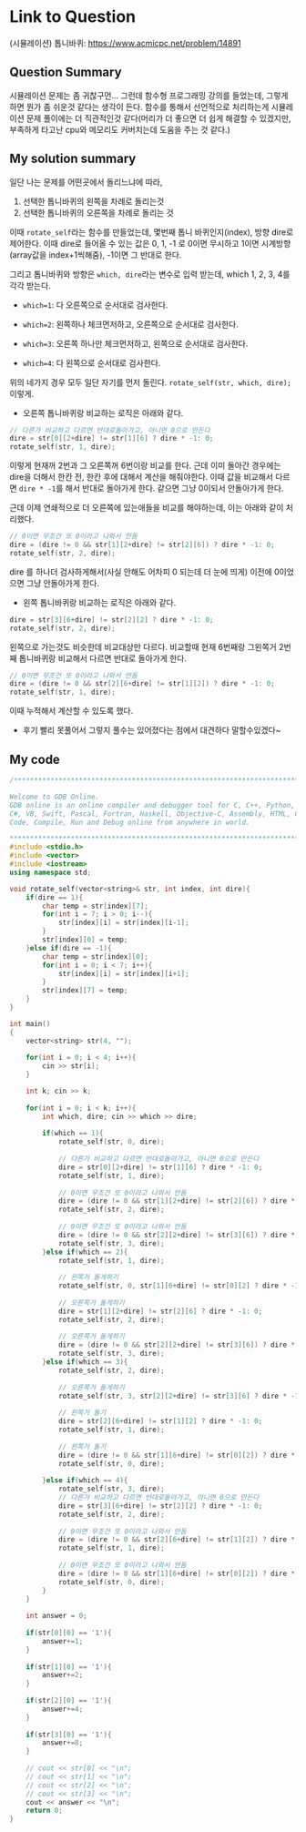 # Link to Question
(시뮬레이션) 톱니바퀴: https://www.acmicpc.net/problem/14891

## Question Summary
시뮬레이션 문제는 좀 귀찮구먼...
그런데 함수형 프로그래밍 강의를 들었는데, 그렇게 하면 뭔가 좀 쉬운것 같다는 생각이 든다. 함수를 통해서 선언적으로 처리하는게 시뮬레이션 문제 풀이에는 더 직관적인것 같다(머리가 더 좋으면 더 쉽게 해결할 수 있겠지만, 부족하게 타고난 cpu와 메모리도 커버치는데 도움을 주는 것 같다.)


## My solution summary
일단 나는 문제를 어떤곳에서 돌리느냐에 따라, 

1. 선택한 톱니바퀴의 왼쪽을 차례로 돌리는것
2. 선택한 톱니바퀴의 오른쪽을 차례로 돌리는 것

이때 `rotate_self`라는 함수를 만들었는데, 몇번째 톱니 바퀴인지(index), 방향 dire로 제어한다. 이때 dire로 들어올 수 있는 값은 0, 1, -1 로 0이면 무시하고 1이면 시계방향(array값을 index+1씩해줌), -1이면 그 반대로 한다. 

그리고 톱니바퀴와 방향은 `which, dire`라는 변수로 입력 받는데,
which 1, 2, 3, 4를 각각 받는다. 

- `which=1`: 다 오른쪽으로 순서대로 검사한다. 

- `which=2`: 왼쪽하나 체크먼저하고, 오른쪽으로 순서대로 검사한다. 

- `which=3`: 오른쪽 하나만 체크먼저하고, 왼쪽으로 순서대로 검사한다. 

- `which=4`: 다 왼쪽으로 순서대로 검사한다. 


위의 네가지 경우 모두 일단 자기를 먼저 돌린다. `rotate_self(str, which, dire);` 이렇게. 

- 오른쪽 톱니바퀴랑 비교하는 로직은 아래와 같다. 
```c++
// 다른가 비교하고 다르면 반대로돌아가고, 아니면 0으로 만든다
dire = str[0][2+dire] != str[1][6] ? dire * -1: 0; 
rotate_self(str, 1, dire);
```
이렇게 현재꺼 2번과 그 오른쪽꺼 6번이랑 비교를 한다. 근데 이미 돌아간 경우에는 dire을 더해서 한칸 전, 한칸 후에 대해서 계산을 해줘야한다. 이때 값을 비교해서 다르면 `dire * -1`를 해서 반대로 돌아가게 한다. 같으면 그냥 0이되서 안돌아가게 한다. 

근데 이제 연쇄적으로 더 오른쪽에 있는애들을 비교를 해야하는데, 이는 아래와 같이 처리했다. 

```c++
// 0이면 무조건 또 0이라고 나와서 안돔
dire = (dire != 0 && str[1][2+dire] != str[2][6]) ? dire * -1: 0;
rotate_self(str, 2, dire);
```

dire 를 하나더 검사하게해서(사실 안해도 어차피 0 되는데 더 눈에 띄게) 이전에 0이었으면 그냥 안돌아가게 한다. 


- 왼쪽 톱니바퀴랑 비교하는 로직은 아래와 같다. 
```c++
dire = str[3][6+dire] != str[2][2] ? dire * -1: 0; 
rotate_self(str, 2, dire);
```
왼쪽으로 가는것도 비슷한데 비교대상만 다르다. 비교할때 현재 6번째랑 그왼쪽거 2번째 톱니바퀴랑 비교해서 다르면 반대로 돌아가게 한다. 


```c++
// 0이면 무조건 또 0이라고 나와서 안돔
dire = (dire != 0 && str[2][6+dire] != str[1][2]) ? dire * -1: 0; 
rotate_self(str, 1, dire);
```

이때 누적해서 계산할 수 있도록 했다. 


- 후기 
  빨리 못풀어서 그렇지 풀수는 있어졌다는 점에서 대견하다 말할수있겠다~

## My code

```c++
/******************************************************************************

Welcome to GDB Online.
GDB online is an online compiler and debugger tool for C, C++, Python, Java, PHP, Ruby, Perl,
C#, VB, Swift, Pascal, Fortran, Haskell, Objective-C, Assembly, HTML, CSS, JS, SQLite, Prolog.
Code, Compile, Run and Debug online from anywhere in world.

*******************************************************************************/
#include <stdio.h>
#include <vector>
#include <iostream>
using namespace std;

void rotate_self(vector<string>& str, int index, int dire){
    if(dire == 1){
        char temp = str[index][7];
        for(int i = 7; i > 0; i--){
            str[index][i] = str[index][i-1];
        }
        str[index][0] = temp;
    }else if(dire == -1){
        char temp = str[index][0];
        for(int i = 0; i < 7; i++){
            str[index][i] = str[index][i+1];
        }
        str[index][7] = temp;
    }
}

int main()
{
    vector<string> str(4, "");
    
    for(int i = 0; i < 4; i++){
        cin >> str[i];
    }

    int k; cin >> k;
    
    for(int i = 0; i < k; i++){
        int which, dire; cin >> which >> dire;
        
        if(which == 1){
            rotate_self(str, 0, dire);
            
            // 다른가 비교하고 다르면 반대로돌아가고, 아니면 0으로 만든다
            dire = str[0][2+dire] != str[1][6] ? dire * -1: 0; 
            rotate_self(str, 1, dire);
            
            // 0이면 무조건 또 0이라고 나와서 안돔
            dire = (dire != 0 && str[1][2+dire] != str[2][6]) ? dire * -1: 0;
            rotate_self(str, 2, dire);
            
            // 0이면 무조건 또 0이라고 나와서 안돔
            dire = (dire != 0 && str[2][2+dire] != str[3][6]) ? dire * -1: 0;
            rotate_self(str, 3, dire);
        }else if(which == 2){
            rotate_self(str, 1, dire);
         
            // 왼쪽거 돌게하기
            rotate_self(str, 0, str[1][6+dire] != str[0][2] ? dire * -1: 0);
            
            // 오른쪽거 돌게하기
            dire = str[1][2+dire] != str[2][6] ? dire * -1: 0;             
            rotate_self(str, 2, dire);
            
            // 오른쪽거 돌게하기 
            dire = (dire != 0 && str[2][2+dire] != str[3][6]) ? dire * -1: 0;
            rotate_self(str, 3, dire);
        }else if(which == 3){
            rotate_self(str, 2, dire);
            
            // 오른쪽거 돌게하기 
            rotate_self(str, 3, str[2][2+dire] != str[3][6] ? dire * -1: 0);
            
            // 왼쪽거 돌기
            dire = str[2][6+dire] != str[1][2] ? dire * -1: 0; 
            rotate_self(str, 1, dire);
            
            // 왼쪽거 돌기
            dire = (dire != 0 && str[1][6+dire] != str[0][2]) ? dire * -1: 0;
            rotate_self(str, 0, dire);
            
        }else if(which == 4){
            rotate_self(str, 3, dire);
            // 다른가 비교하고 다르면 반대로돌아가고, 아니면 0으로 만든다
            dire = str[3][6+dire] != str[2][2] ? dire * -1: 0; 
            rotate_self(str, 2, dire);
            
            // 0이면 무조건 또 0이라고 나와서 안돔
            dire = (dire != 0 && str[2][6+dire] != str[1][2]) ? dire * -1: 0; 
            rotate_self(str, 1, dire);
            
            // 0이면 무조건 또 0이라고 나와서 안돔
            dire = (dire != 0 && str[1][6+dire] != str[0][2]) ? dire * -1: 0; 
            rotate_self(str, 0, dire);
        }
    }
    
    int answer = 0;
    
    if(str[0][0] == '1'){
        answer+=1;
    }
    
    if(str[1][0] == '1'){
        answer+=2;
    }
    
    if(str[2][0] == '1'){
        answer+=4;
    }
    
    if(str[3][0] == '1'){
        answer+=8;
    }
    
    // cout << str[0] << "\n";
    // cout << str[1] << "\n";
    // cout << str[2] << "\n";
    // cout << str[3] << "\n";
    cout << answer << "\n";
    return 0;
}
```
